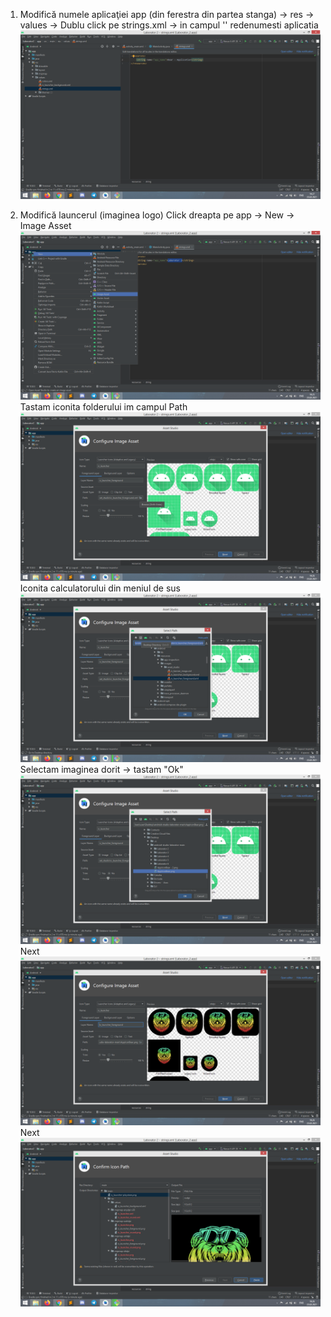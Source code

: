 1. Modifică numele aplicaţiei
  app (din ferestra din partea stanga) -> res -> values -> Dublu click pe strings.xml -> in campul '<string name="app_name">' redenumesti aplicatia
![](https://github.com/sss-Mihail-sss/Dezvoltarea-aplicatiilor-pentru-dispozitive-mobile/blob/main/Laborator%202/Img/1.1.png)

2. Modifică launcerul (imaginea logo)
  Click dreapta pe app -> New -> Image Asset
  ![](https://github.com/sss-Mihail-sss/Dezvoltarea-aplicatiilor-pentru-dispozitive-mobile/blob/main/Laborator%202/Img/2.1.png)
  Tastam iconita folderului im campul Path
  ![](https://github.com/sss-Mihail-sss/Dezvoltarea-aplicatiilor-pentru-dispozitive-mobile/blob/main/Laborator%202/Img/2.2.png)
  Iconita calculatorului din meniul de sus
  ![](https://github.com/sss-Mihail-sss/Dezvoltarea-aplicatiilor-pentru-dispozitive-mobile/blob/main/Laborator%202/Img/2.3.png)
  Selectam imaginea dorit -> tastam "Ok"
  ![](https://github.com/sss-Mihail-sss/Dezvoltarea-aplicatiilor-pentru-dispozitive-mobile/blob/main/Laborator%202/Img/2.4.png)
  Next
  ![](https://github.com/sss-Mihail-sss/Dezvoltarea-aplicatiilor-pentru-dispozitive-mobile/blob/main/Laborator%202/Img/2.5.png)
  Next
  ![](https://github.com/sss-Mihail-sss/Dezvoltarea-aplicatiilor-pentru-dispozitive-mobile/blob/main/Laborator%202/Img/2.6.png)
